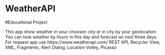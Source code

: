 # WeatherAPI
#Educational Project

<Description>
This app show weather in your choosen city or in city by your geolocation. You can look weather by hours in this day and forecast on next three days. 
For request app use https://www.weatherapi.com/
</Descriptions>

<UsedTechnologies>
REST API, Recycler View, XML, Fragments, Alert Dialog, Location
</UsedTechnologies>

<Libraries>
Volley, Picasso
</Libraries>
